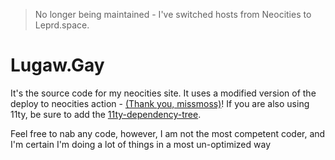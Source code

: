 > No longer being maintained - I've switched hosts from Neocities to Leprd.space.
# Lugaw.Gay
It's the source code for my neocities site. It uses a modified version of the deploy to neocities action - [(Thank you, missmoss)](https://github.com/M1ssM0ss/missmoss/blob/main/.github/workflows/neocities.yml)! If you are also using 11ty, be sure to add the [11ty-dependency-tree](https://github.com/11ty/eleventy-dependency-tree).

Feel free to nab any code, however, I am not the most competent coder, and I'm certain I'm doing a lot of things in a most un-optimized way
